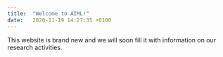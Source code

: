 ```yaml
---
title:  "Welcome to AIML!"
date:   2020-11-19 14:27:35 +0100
---
```


This website is brand new and we will soon fill it with information on
our research activities.